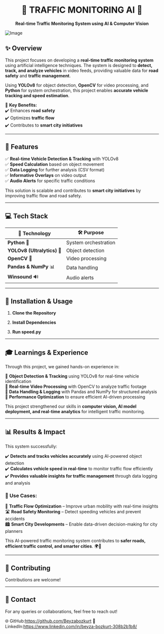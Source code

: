 <h1 align="center">🚦 TRAFFIC MONITORING AI 🚦</h1>

<p align="center">
   <b>Real-time Traffic Monitoring System using AI & Computer Vision</b>  
</p>

![Image](https://github.com/user-attachments/assets/9046c765-4e38-4a01-ad7a-f108d8765065)

## ✨ Overview

This project focuses on developing a **real-time traffic monitoring system** using artificial intelligence techniques. The system is designed to **detect, track, and analyze vehicles** in video feeds, providing valuable data for **road safety** and **traffic management**.

Using **YOLOv8** for object detection, **OpenCV** for video processing, and **Python** for system orchestration, this project enables **accurate vehicle tracking and speed estimation**. 

🚀 **Key Benefits:**  
✔️ Enhances **road safety**  
✔️ Optimizes **traffic flow**  
✔️ Contributes to **smart city initiatives** 

---

## 🌟 Features
✅ **Real-time Vehicle Detection & Tracking** with YOLOv8  
✅ **Speed Calculation** based on object movement  
✅ **Data Logging** for further analysis (CSV format)  
✅ **Informative Overlays** on video output  
✅ **Audio Alerts** for specific traffic conditions  


This solution is scalable and contributes to **smart city initiatives** by improving traffic flow and road safety.

---

## 💻 Tech Stack


| 🔧 Technology | 🛠 Purpose |
|--------------|-----------|
| **Python** 🐍 | System orchestration |
| **YOLOv8 (Ultralytics)** 🚗 | Object detection |
| **OpenCV** 🎥 | Video processing |
| **Pandas & NumPy** 📊 | Data handling |
| **Winsound** 🔊 | Audio alerts |

---


## 🚀 Installation & Usage

1. **Clone the Repository**

2. **Install Dependencies**

3. **Run speed.py**


---

## 🎓 Learnings & Experience

Through this project, we gained hands-on experience in:  

🔹 **Object Detection & Tracking** using YOLOv8 for real-time vehicle identification  
🔹 **Real-time Video Processing** with OpenCV to analyze traffic footage  
🔹 **Data Handling & Logging** with Pandas and NumPy for structured analysis  
🔹 **Performance Optimization** to ensure efficient AI-driven processing  

This project strengthened our skills in **computer vision, AI model deployment, and real-time analytics** for intelligent traffic monitoring.  

---
## 📊 Results & Impact  

This system successfully:  

✔️ **Detects and tracks vehicles accurately** using AI-powered object detection  
✔️ **Calculates vehicle speed in real-time** to monitor traffic flow efficiently  
✔️ **Provides valuable insights for traffic management** through data logging and analysis  



### 🔹 Use Cases:  
🚦 **Traffic Flow Optimization** – Improve urban mobility with real-time insights  
🛣 **Road Safety Monitoring** – Detect speeding vehicles and prevent accidents  
🏙 **Smart City Developments** – Enable data-driven decision-making for city planners  

This AI-powered traffic monitoring system contributes to **safer roads, efficient traffic control, and smarter cities**. 🌍🚗  


---
## 🤝 Contributing

Contributions are welcome! 

---
## 📡 Contact

For any queries or collaborations, feel free to reach out!

🌐 GitHub:https://github.com/Beyzabozkurt 
👤 LinkedIn:https://www.linkedin.com/in/beyza-bozkurt-308b2b1b8/


